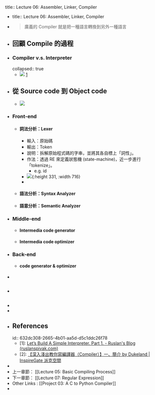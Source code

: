 title:: Lecture 06: Assembler, Linker, Compiler

- title:: Lecture 06: Assembler, Linker, Compiler
- > 廣義的 Compiler 就是把一種語言轉換到另外一種語言
- ## 回顧 Compile 的過程
- ### Compiler v.s. Interpreter
  collapsed:: true
	- ![](https://ruslanspivak.com/lsbasi-part1/lsbasi_part1_compiler_interpreter.png) [1](logseq://graph/ht-lecture?block-id=632dc308-2665-4b01-aa5d-d5c1ddc26f78)
- ## 從 Source code 到 Object code
	- ![](https://www.spreered.com/content/images/2021/02/compiler_flow_fix.png)
- ### Front-end
	- #### 詞法分析：Lexer
		- 輸入：原始碼
		- 輸出：Token
		- 說明：拆解原始程式碼的字串，並將其各自標上「詞性」。
		- 作法：透過 RE 來定義狀態機 (state-machine)，近一步進行「tokenize」。
			- e.g. id
		- ![](https://www.spreered.com/content/images/2020/09/lexer.png){:height 331, :width 716}
		-
	- #### 語法分析：Syntax Analyzer
	- #### 語意分析：Semantic Analyzer
- ### Middle-end
	- #### Intermedia code generator
	- #### Intermedia code optimizer
- ### Back-end
	- #### code generator & optimizer
-
- ##
-
-
- ## References
  id:: 632dc308-2665-4b01-aa5d-d5c1ddc26f78
	- [1]: [Let’s Build A Simple Interpreter. Part 1. - Ruslan's Blog (ruslanspivak.com)](https://ruslanspivak.com/lsbasi-part1/)
	- [2]: [【深入淺出教你寫編譯器（Compiler）】一、簡介 by Dukeland | InspireGate 派克空間](http://inspiregate.com/programming/other/471-compiler-1.html)
-
- 上一章節： [[Lecture 05: Basic Compiling Process]]
- 下一章節： [[Lecture 07: Regular Expression]]
- Other Links : [[Project 03: A C to Python Compiler]]
-